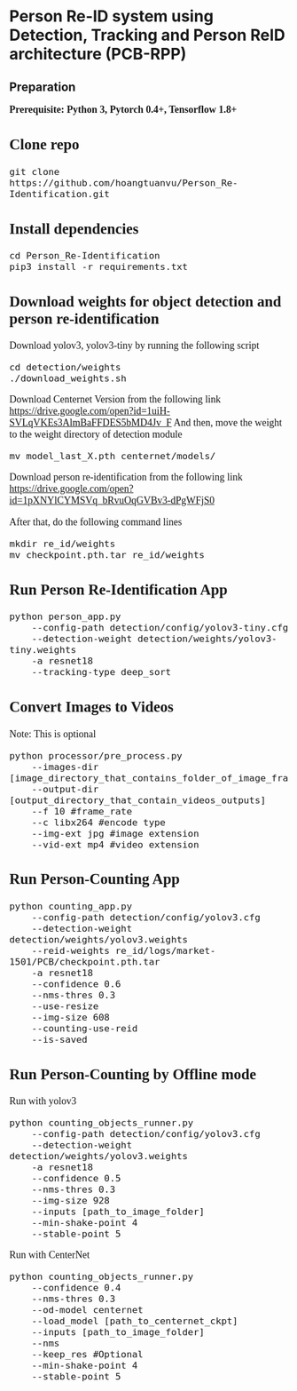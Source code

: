 # Person Re-ID system using Detection, Tracking and Person ReID architecture (PCB-RPP)
 

## Preparation
<font face="Times New Roman" size=4>

**Prerequisite: Python 3, Pytorch 0.4+, Tensorflow 1.8+**

## Clone repo
```
git clone https://github.com/hoangtuanvu/Person_Re-Identification.git
```

## Install dependencies
```
cd Person_Re-Identification
pip3 install -r requirements.txt
```

## Download weights for object detection and person re-identification
Download yolov3, yolov3-tiny by running the following script
```
cd detection/weights
./download_weights.sh
```

Download Centernet Version from the following link
https://drive.google.com/open?id=1uiH-SVLqVKEs3AlmBaFFDES5bMD4Jv_F
And then, move the weight to the weight directory of detection module
```
mv model_last_X.pth centernet/models/
```

Download person re-identification from the following link
https://drive.google.com/open?id=1pXNYlCYMSVq_bRvuOqGVBv3-dPgWFjS0

After that, do the following command lines
```
mkdir re_id/weights
mv checkpoint.pth.tar re_id/weights
```

## Run Person Re-Identification App
```
python person_app.py 
    --config-path detection/config/yolov3-tiny.cfg 
    --detection-weight detection/weights/yolov3-tiny.weights 
    -a resnet18
    --tracking-type deep_sort
```

## Convert Images to Videos
Note: This is optional
```
python processor/pre_process.py 
    --images-dir [image_directory_that_contains_folder_of_image_frames]
    --output-dir [output_directory_that_contain_videos_outputs]
    --f 10 #frame_rate
    --c libx264 #encode type
    --img-ext jpg #image extension
    --vid-ext mp4 #video extension
```

## Run Person-Counting App
```
python counting_app.py 
    --config-path detection/config/yolov3.cfg 
    --detection-weight detection/weights/yolov3.weights
    --reid-weights re_id/logs/market-1501/PCB/checkpoint.pth.tar  
    -a resnet18
    --confidence 0.6 
    --nms-thres 0.3 
    --use-resize 
    --img-size 608  
    --counting-use-reid 
    --is-saved
```

## Run Person-Counting by Offline mode
Run with yolov3
```
python counting_objects_runner.py 
    --config-path detection/config/yolov3.cfg 
    --detection-weight detection/weights/yolov3.weights
    -a resnet18
    --confidence 0.5 
    --nms-thres 0.3 
    --img-size 928  
    --inputs [path_to_image_folder]
    --min-shake-point 4 
    --stable-point 5
```

Run with CenterNet
```
python counting_objects_runner.py 
    --confidence 0.4 
    --nms-thres 0.3
    --od-model centernet 
    --load_model [path_to_centernet_ckpt]   
    --inputs [path_to_image_folder]
    --nms
    --keep_res #Optional
    --min-shake-point 4 
    --stable-point 5
```